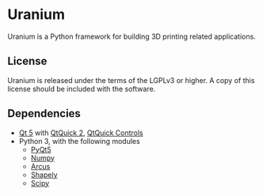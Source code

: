 Uranium
=======

Uranium is a Python framework for building 3D printing related applications.

License
------------
Uranium is released under the terms of the LGPLv3 or higher. A copy of this license should be included with the software.


Dependencies
------------
- [Qt 5](https://doc.qt.io/qt-5/) with [QtQuick 2](https://doc.qt.io/archives/qt-5.11/qtquickcontrols2-index.html), [QtQuick Controls](https://doc.qt.io/qt-5/qtquickcontrols-index.html)
- Python 3, with the following modules
  - [PyQt5](https://github.com/baoboa/pyqt5)
  - [Numpy](https://github.com/numpy/numpy)
  - [Arcus](https://github.com/cuenca-mx/arcus-python)
  - [Shapely](https://github.com/Toblerity/Shapely)
  - [Scipy](https://github.com/scipy/scipy)

